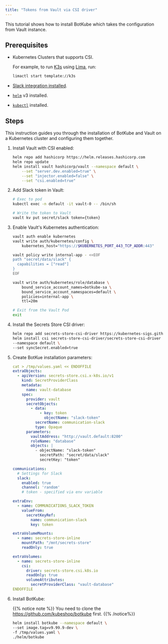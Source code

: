 ```yaml
---
title: "Tokens from Vault via CSI driver"
---
```


This tutorial shows how to install BotKube which takes the configuration from Vault instance.

## Prerequisites

- Kubernetes Clusters that supports CSI.

    For example, to run [K3s](https://k3s.io/) using [Lima](https://github.com/lima-vm/lima), run:
    ```bash
    limactl start template://k3s
    ```

- [Slack integration installed](http://localhost:1313/installation/slack/#install-botkube-slack-app-to-your-slack-workspace).
- [`helm`](https://helm.sh/docs/intro/install/) v3 installed.
- [`kubectl`](https://kubernetes.io/docs/tasks/tools/#kubectl) installed.


## Steps

This instruction guides you through the installation of BotKube and Vault on a Kubernetes cluster and configuring them together.

1. Install Vault with CSI enabled:
    ```bash
    helm repo add hashicorp https://helm.releases.hashicorp.com
    helm repo update
    helm install vault hashicorp/vault --namespace default \
        --set "server.dev.enabled=true" \
        --set "injector.enabled=false" \
        --set "csi.enabled=true"
    ```

2. Add Slack token in Vault:
    ```bash
    # Exec to pod
    kubectl exec -n default -it vault-0 -- /bin/sh
    ```
    ```bash
    # Write the token to Vault
    vault kv put secret/slack token={token}
    ```

3. Enable Vault's Kubernetes authentication:
    ```bash
    vault auth enable kubernetes
    vault write auth/kubernetes/config \
        kubernetes_host="https://$KUBERNETES_PORT_443_TCP_ADDR:443"
    ```
    ```bash
    vault policy write internal-app - <<EOF
    path "secret/data/slack" {
      capabilities = ["read"]
    }
    EOF
    ```
    ```bash
    vault write auth/kubernetes/role/database \
        bound_service_account_names=botkube-sa \
        bound_service_account_namespaces=default \
        policies=internal-app \
        ttl=20m
    ```
    ```bash
    # Exit from the Vault Pod
    exit
    ```

4. Install the Secrets Store CSI driver:
    ```bash
    helm repo add secrets-store-csi-driver https://kubernetes-sigs.github.io/secrets-store-csi-driver/charts
    helm install csi secrets-store-csi-driver/secrets-store-csi-driver \
    --namespace default \
    --set syncSecret.enabled=true
    ```

5. Create BotKue installation parameters:
    ```yaml
    cat > /tmp/values.yaml << ENDOFFILE
    extraObjects:
      - apiVersion: secrets-store.csi.x-k8s.io/v1
        kind: SecretProviderClass
        metadata:
          name: vault-database
        spec:
          provider: vault
          secretObjects:
            - data:
                - key: token
                  objectName: "slack-token"
              secretName: communication-slack
              type: Opaque
          parameters:
            vaultAddress: "http://vault.default:8200"
            roleName: "database"
            objects: |
              - objectName: "slack-token"
                secretPath: "secret/data/slack"
                secretKey: "token"

    communications:
      # Settings for Slack
      slack:
        enabled: true
        channel: 'random'
        # token - specified via env variable

    extraEnv:
      - name: COMMUNICATIONS_SLACK_TOKEN
        valueFrom:
          secretKeyRef:
            name: communication-slack
            key: token

    extraVolumeMounts:
      - name: secrets-store-inline
        mountPath: "/mnt/secrets-store"
        readOnly: true

    extraVolumes:
      - name: secrets-store-inline
        csi:
          driver: secrets-store.csi.k8s.io
          readOnly: true
          volumeAttributes:
            secretProviderClass: "vault-database"
    ENDOFFILE
    ```

6. Install BotKube:
    <!--- TODO(https://github.com/kubeshop/botkube/issues/595): replace the version with v0.13.0 once released -->

    {{% notice note %}}
    You need to clone the https://github.com/kubeshop/botkube first.
    {{% /notice%}}

    ```bash
    helm install botkube --namespace default \
    --set image.tag=v9.99.9-dev \
    -f /tmp/values.yaml \
    ./helm/botkube
    ```
